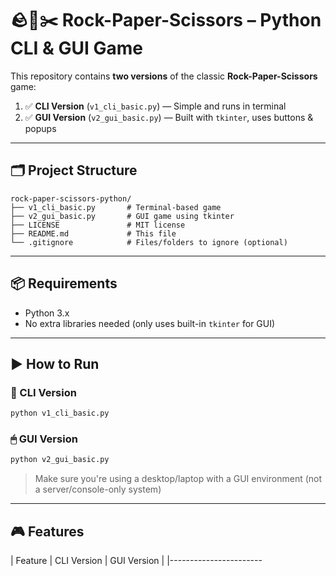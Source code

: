 # 🪨📄✂️ Rock-Paper-Scissors – Python CLI & GUI Game

This repository contains **two versions** of the classic **Rock-Paper-Scissors** game:

1. ✅ **CLI Version** (`v1_cli_basic.py`) — Simple and runs in terminal  
2. ✅ **GUI Version** (`v2_gui_basic.py`) — Built with `tkinter`, uses buttons & popups

---

## 🗂 Project Structure

```
rock-paper-scissors-python/
├── v1_cli_basic.py       # Terminal-based game
├── v2_gui_basic.py       # GUI game using tkinter
├── LICENSE               # MIT license
├── README.md             # This file
└── .gitignore            # Files/folders to ignore (optional)
```

---

## 📦 Requirements

- Python 3.x
- No extra libraries needed (only uses built-in `tkinter` for GUI)

---

## ▶️ How to Run

### 🧾 CLI Version

```bash
python v1_cli_basic.py
```

### 🖱 GUI Version

```bash
python v2_gui_basic.py
```

> Make sure you're using a desktop/laptop with a GUI environment (not a server/console-only system)

---

## 🎮 Features

| Feature                 | CLI Version | GUI Version |
|-----------------------

